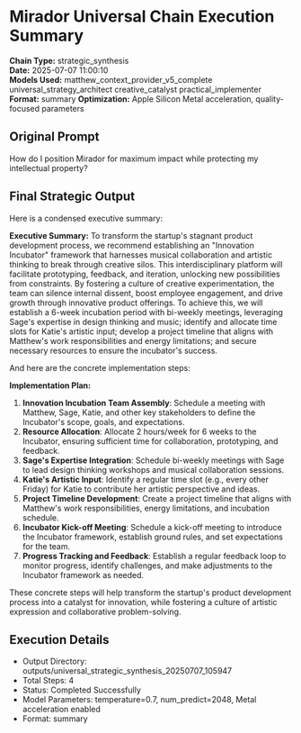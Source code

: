 # Mirador Universal Chain Execution Summary

**Chain Type:** strategic_synthesis  
**Date:** 2025-07-07 11:00:10  
**Models Used:** matthew_context_provider_v5_complete universal_strategy_architect creative_catalyst practical_implementer
**Format:** summary
**Optimization:** Apple Silicon Metal acceleration, quality-focused parameters

## Original Prompt
How do I position Mirador for maximum impact while protecting my intellectual property?

## Final Strategic Output
Here is a condensed executive summary:

**Executive Summary:** To transform the startup's stagnant product development process, we recommend establishing an "Innovation Incubator" framework that harnesses musical collaboration and artistic thinking to break through creative silos. This interdisciplinary platform will facilitate prototyping, feedback, and iteration, unlocking new possibilities from constraints. By fostering a culture of creative experimentation, the team can silence internal dissent, boost employee engagement, and drive growth through innovative product offerings. To achieve this, we will establish a 6-week incubation period with bi-weekly meetings, leveraging Sage's expertise in design thinking and music; identify and allocate time slots for Katie's artistic input; develop a project timeline that aligns with Matthew's work responsibilities and energy limitations; and secure necessary resources to ensure the incubator's success.

And here are the concrete implementation steps:

**Implementation Plan:**

1. **Innovation Incubation Team Assembly**: Schedule a meeting with Matthew, Sage, Katie, and other key stakeholders to define the Incubator's scope, goals, and expectations.
2. **Resource Allocation**: Allocate 2 hours/week for 6 weeks to the Incubator, ensuring sufficient time for collaboration, prototyping, and feedback.
3. **Sage's Expertise Integration**: Schedule bi-weekly meetings with Sage to lead design thinking workshops and musical collaboration sessions.
4. **Katie's Artistic Input**: Identify a regular time slot (e.g., every other Friday) for Katie to contribute her artistic perspective and ideas.
5. **Project Timeline Development**: Create a project timeline that aligns with Matthew's work responsibilities, energy limitations, and incubation schedule.
6. **Incubator Kick-off Meeting**: Schedule a kick-off meeting to introduce the Incubator framework, establish ground rules, and set expectations for the team.
7. **Progress Tracking and Feedback**: Establish a regular feedback loop to monitor progress, identify challenges, and make adjustments to the Incubator framework as needed.

These concrete steps will help transform the startup's product development process into a catalyst for innovation, while fostering a culture of artistic expression and collaborative problem-solving.

## Execution Details
- Output Directory: outputs/universal_strategic_synthesis_20250707_105947
- Total Steps: 4
- Status: Completed Successfully
- Model Parameters: temperature=0.7, num_predict=2048, Metal acceleration enabled
- Format: summary

